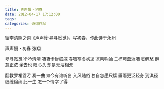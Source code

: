 ```yaml
---
title: 声声慢・初春
date: 2012-04-17 17:12:00
tags:
categories: 诗词作品
---
```


循李清照之词《声声慢·寻寻觅觅》，写初春，作此诗于永州

<!-- more -->

<p class="poem">
声声慢・初春
张翔

寻寻觅觅
冷冷清清
凄凄惨惨戚戚
春暖寒冬初透
凉风吹袖
三杯两盏淡酒
怎解愁
醉意正浓
余去也
叹心头
却是无泪相流

翻教罗裙酒污
奏一曲
如今有谁听出
入风随俗
独自怎墨尺牍
垂雨更泛轻舟
到淇径
缠缠绵绵
此一生
怎一个情字了得

</p>
